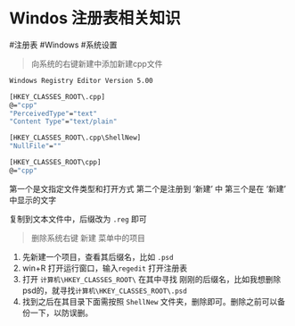 # Windos 注册表相关知识

#注册表 #Windows #系统设置

> 向系统的右键新建中添加新建cpp文件

```bash
Windows Registry Editor Version 5.00

[HKEY_CLASSES_ROOT\.cpp]
@="cpp"
"PerceivedType"="text"
"Content Type"="text/plain"

[HKEY_CLASSES_ROOT\.cpp\ShellNew]
"NullFile"=""

[HKEY_CLASSES_ROOT\cpp]
@="cpp"

```

第一个是文指定文件类型和打开方式
第二个是注册到 ‘新建’ 中
第三个是在 ‘新建’ 中显示的文字

复制到文本文件中，后缀改为 `.reg` 即可

> 删除系统右键 新建 菜单中的项目

1. 先新建一个项目，查看其后缀名，比如 `.psd`
2. win+R 打开运行窗口，输入`regedit` 打开注册表
3. 打开 `计算机\HKEY_CLASSES_ROOT\`  在其中寻找 刚刚的后缀名，比如我想删除psd的，就寻找`计算机\HKEY_CLASSES_ROOT\.psd` 
4. 找到之后在其目录下面需按照 `ShellNew` 文件夹，删除即可。删除之前可以备份一下，以防误删。



